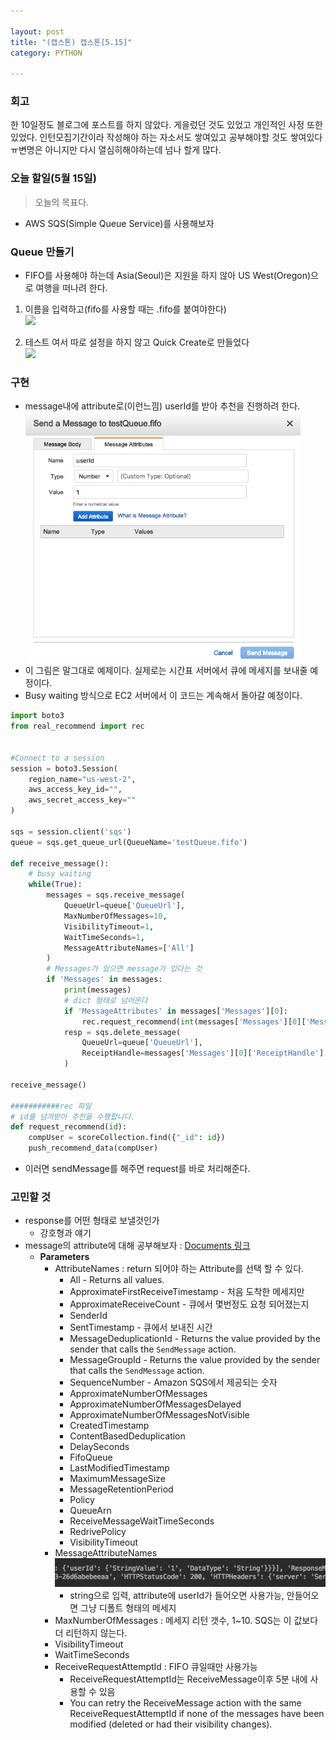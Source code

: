 ```yaml
---

layout: post
title: "(캡스톤) 캡스톤[5.15]"
category: PYTHON

---
```


### 회고
한 10일정도 블로그에 포스트를 하지 않았다. 게을렀던 것도 있었고 개인적인 사정 또한 있었다. 인턴모집기간이라 작성해야 하는 자소서도 쌓여있고 공부해야할 것도 쌓여있다ㅠ변명은 아니지만 다시 열심히해야하는데 넘나 할게 많다.

### 오늘 할일(5월 15일)
> 오늘의 목표다.
* AWS SQS(Simple Queue Service)를 사용해보자

### Queue 만들기
* FIFO를 사용해야 하는데 Asia(Seoul)은 지원을 하지 않아 US West(Oregon)으로 여행을 떠나려 한다.

1. 이름을 입력하고(fifo를 사용할 때는 .fifo를 붙여야한다)<br/>
<img src = '/post_img/201705/11/1.png'/><br/>

2. 테스트 여서 따로 설정을 하지 않고 Quick Create로 만들었다<br/>
<img src = '/post_img/201705/11/2.png'/><br/>

### 구현
* message내에 attribute로(이런느낌) userId를 받아 추천을 진행하려 한다.<br/>
<img src = '/post_img/201705/15/3.png' height='400'/><br/>
* 이 그림은 말그대로 예제이다. 실제로는 시간표 서버에서 큐에 메세지를 보내줄 예정이다.
* Busy waiting 방식으로 EC2 서버에서 이 코드는 계속해서 돌아갈 예정이다.

```python
import boto3
from real_recommend import rec


#Connect to a session
session = boto3.Session(
    region_name="us-west-2",
    aws_access_key_id="",
    aws_secret_access_key=""
)

sqs = session.client('sqs')
queue = sqs.get_queue_url(QueueName='testQueue.fifo')

def receive_message():
    # busy waiting
    while(True):
        messages = sqs.receive_message(
            QueueUrl=queue['QueueUrl'],
            MaxNumberOfMessages=10,
            VisibilityTimeout=1,
            WaitTimeSeconds=1,
            MessageAttributeNames=['All']
        )
        # Messages가 있으면 message가 있다는 것
        if 'Messages' in messages:
            print(messages)
            # dict 형태로 넘어온다
            if 'MessageAttributes' in messages['Messages'][0]:
                rec.request_recommend(int(messages['Messages'][0]['MessageAttributes']['userId']['StringValue']))
            resp = sqs.delete_message(
                QueueUrl=queue['QueueUrl'],
                ReceiptHandle=messages['Messages'][0]['ReceiptHandle']
            )

receive_message()

###########rec 파일
# id를 넘겨받아 추천을 수행합니다.
def request_recommend(id):
    compUser = scoreCollection.find({"_id": id})
    push_recommend_data(compUser)

```

* 이러면 sendMessage를 해주면 request를 바로 처리해준다.

### 고민할 것
* response를 어떤 형태로 보낼것인가
    * 강호형과 얘기
* message의 attribute에 대해 공부해보자 : [Documents 링크](http://boto3.readthedocs.io/en/latest/reference/services/sqs.html#SQS.Queue.receive_messages)
    * **Parameters**
        * AttributeNames : return 되어야 하는 Attribute를 선택 할 수 있다.
            * All - Returns all values.
            * ApproximateFirstReceiveTimestamp - 처음 도착한 메세지만
            * ApproximateReceiveCount - 큐에서 몇번정도 요청 되어졌는지
            * SenderId
            * SentTimestamp - 큐에서 보내진 시간
            * MessageDeduplicationId - Returns the value provided by the sender that calls the `` SendMessage `` action.
            * MessageGroupId - Returns the value provided by the sender that calls the `` SendMessage `` action.
            * SequenceNumber - Amazon SQS에서 제공되는 숫자
            * ApproximateNumberOfMessages
            * ApproximateNumberOfMessagesDelayed
            * ApproximateNumberOfMessagesNotVisible
            * CreatedTimestamp
            * ContentBasedDeduplication
            * DelaySeconds
            * FifoQueue
            * LastModifiedTimestamp
            * MaximumMessageSize
            * MessageRetentionPeriod
            * Policy
            * QueueArn
            * ReceiveMessageWaitTimeSeconds
            * RedrivePolicy
            * VisibilityTimeout
        * MessageAttributeNames<br/>
        <img src = '/post_img/201705/15/4.png'/><br/>
            * string으로 입력, attribute에 userId가 들어오면 사용가능, 안들어오면 그냥 디폴트 형태의 메세지
        * MaxNumberOfMessages : 메세지 리턴 갯수, 1~10. SQS는 이 값보다 더 리턴하지 않는다.
        * VisibilityTimeout
        * WaitTimeSeconds
        * ReceiveRequestAttemptId : FIFO 큐일때만 사용가능
            * ReceiveRequestAttemptId는 ReceiveMessage이후 5분 내에 사용할 수 있음
            * You can retry the ReceiveMessage action with the same ReceiveRequestAttemptId if none of the messages have been modified (deleted or had their visibility changes).

<br/><br/>

